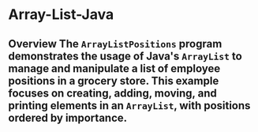 # Array-List-Java
## Overview The `ArrayListPositions` program demonstrates the usage of Java's `ArrayList` to manage and manipulate a list of employee positions in a grocery store. This example focuses on creating, adding, moving, and printing elements in an `ArrayList`, with positions ordered by importance.
